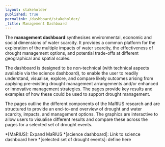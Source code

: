 ```yaml
---
layout: stakeholder
published: true
permalink: /dashboard/stakeholder/
_title: Management Dashboard
---
```


The **management dashboard** synthesises environmental, economic and social dimensions of water scarcity. It provides a common platform for the exploration of the multiple impacts of water scarcity, the effectiveness of drought management options, and potential trade-offs at different geographical and spatial scales.

The dashboard is designed to be non-technical (with technical aspects available via the science dashboard), to enable the user to readily understand, visualise, explore, and compare likely outcomes arising from applying pre-existing drought management arrangements and/or enhanced or innovative management strategies. The pages provide key results and examples of how these could be used to support drought management.

The pages outline the different components of the MaRIUS research and are structured to provide an end-to-end overview of drought and water scarcity, impacts, and management options. The graphics are interactive to allow users to visualise different results and compare these across the pages for a selected set of drought events.


*[MaRIUS]: Expand MaRIUS
*[science dashboard]: Link to science dashboard here
*[selected set of drought events]: define here